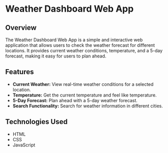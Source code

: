 # Weather Dashboard Web App

## Overview

The Weather Dashboard Web App is a simple and interactive web application that allows users to check the weather forecast for different locations. It provides current weather conditions, temperature, and a 5-day forecast, making it easy for users to plan ahead.



## Features

- **Current Weather:** View real-time weather conditions for a selected location.
- **Temperature:** Get the current temperature and feel like temperature.
- **5-Day Forecast:** Plan ahead with a 5-day weather forecast.
- **Search Functionality:** Search for weather information in different cities.

## Technologies Used

- HTML
- CSS
- JavaScript


